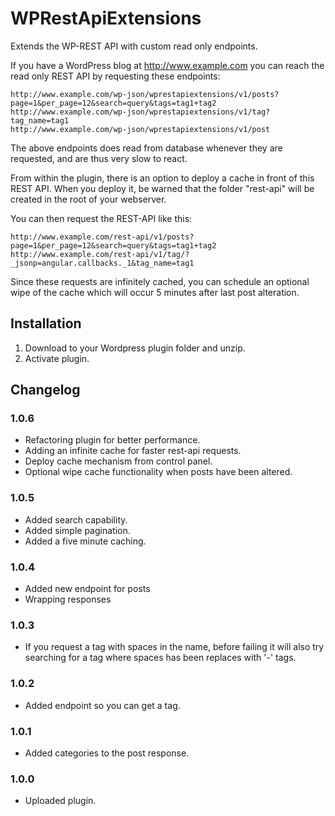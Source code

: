 # WPRestApiExtensions

Extends the WP-REST API with custom read only endpoints.

If you have a WordPress blog at http://www.example.com you can reach the read
only REST API by requesting these endpoints:

    http://www.example.com/wp-json/wprestapiextensions/v1/posts?page=1&per_page=12&search=query&tags=tag1+tag2
    http://www.example.com/wp-json/wprestapiextensions/v1/tag?tag_name=tag1
    http://www.example.com/wp-json/wprestapiextensions/v1/post
    
The above endpoints does read from database whenever they are requested, and are
thus very slow to react. 

From within the plugin, there is an option to deploy a cache in front of this
REST API. When you deploy it, be warned that the folder "rest-api" will be
created in the root of your webserver.

You can then request the REST-API like this:

    http://www.example.com/rest-api/v1/posts?page=1&per_page=12&search=query&tags=tag1+tag2
    http://www.example.com/rest-api/v1/tag/?_jsonp=angular.callbacks._1&tag_name=tag1

Since these requests are infinitely cached, you can schedule an optional wipe
of the cache which will occur 5 minutes after last post alteration.

## Installation

1. Download to your Wordpress plugin folder and unzip.
2. Activate plugin.

## Changelog

### 1.0.6
* Refactoring plugin for better performance.
* Adding an infinite cache for faster rest-api requests.
* Deploy cache mechanism from control panel.
* Optional wipe cache functionality when posts have been altered.

### 1.0.5
* Added search capability.
* Added simple pagination.
* Added a five minute caching.

### 1.0.4
* Added new endpoint for posts
* Wrapping responses

### 1.0.3
* If you request a tag with spaces in the name, before failing it will also try searching for a tag where spaces has been replaces with '-' tags.

### 1.0.2
* Added endpoint so you can get a tag.

### 1.0.1
* Added categories to the post response.

### 1.0.0
* Uploaded plugin.

[//]: title (WPRestApiExtensions)
[//]: category (work)
[//]: start_date (20151030)
[//]: end_date (#)
[//]: excerpt (WordPress plugin that extends the WP-REST API with custom read only endpoints.)
[//]: tag (GitHub)
[//]: tag (WordPress)
[//]: tag (PHP)
[//]: url_github (https://github.com/larjen/WPRestApiExtensions)
[//]: url_demo (#)
[//]: url_wordpress (https://wordpress.org/plugins/WPRestApiExtensions/)
[//]: url_download (https://github.com/larjen/WPRestApiExtensions/archive/master.zip)